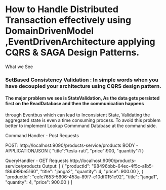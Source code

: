 # How to Handle Distributed Transaction effectively using DomainDrivenModel ,EventDrivenArchitecture applying CQRS & SAGA Design Patterns.

What we See 

### SetBased Consistency Validation : In simple words when you have decoupled your architecture using CQRS design pattern.
#### The major problem we see is StateValidation, As the data gets persisted first on the ReadDatabase and then the communication happens 
through Eventbus which can lead to Inconsistent State, Validating the aggregated state is even a time consuming process.
To avoid this problem better to implement Lookup Commmand Database at the command side.




Command Handler - Post Requests

POST: http://localhost:9090/products-service/products
BODY - APPLICATION/JSON
{
    "title":"tesla-rati",
    "price":900,
    "quantity":1
}

QueryHandler - GET Requests
http://localhost:9090/products-service/products
Output:
[
    {
        "productId": "98496bbb-64ec-4f5c-a1b5-f86499be5160",
        "title": "janga2",
        "quantity": 4,
        "price": 900.00
    },
    {
        "productId": "eefc7653-5606-453a-89f7-c10df0151e92",
        "title": "janga1",
        "quantity": 4,
        "price": 900.00
    }
]
